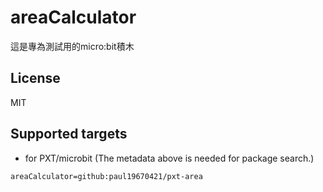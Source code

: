 # areaCalculator

這是專為測試用的micro:bit積木

## License

MIT

## Supported targets

* for PXT/microbit
(The metadata above is needed for package search.)

```package
areaCalculator=github:paul19670421/pxt-area
```
